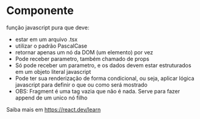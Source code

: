 # Componente

função javascript pura que deve:

- estar em um arquivo .tsx
- utilizar o padrão PascalCase
- retornar apenas um nó da DOM (um elemento) por vez
- Pode receber parametro, também chamado de props
- Só pode receber um parametro, e os dados devem estar estruturados em um objeto literal javascript
- Pode ter sua renderização de forma condicional, ou seja, aplicar lógica javascript para definir o que ou como será mostrado
- OBS: Fragment é uma tag vazia que não é nada. Serve para fazer append de um unico nó filho

Saiba mais em https://react.dev/learn
